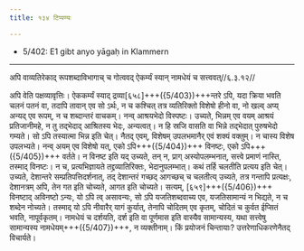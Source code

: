 ```yaml
---
title: १३४ टिप्पण्यः

---
```

- 5/402: E1 gibt anyo yāgaḥ in Klammern

____________________________________________


अपि वाव्यतिरेकाद् रूपशब्दाविभागाच् च गोत्ववद् ऐकर्म्यं स्यान् नामधेयं च सत्त्ववत्//६.३.१२//

अपि वेति पक्षव्यावृत्तिः। ऐककर्म्यं स्याद् द्रव्या[६५८]+++({5/403})+++न्तरे ऽपि, यदा क्रिया भवति चलनं पतनं वा, तदापि तावान् एव सो ऽर्थः, न च कश्चित् तत्र व्यतिरिक्तो विशेषो हीनो वा, नो खल्व् अप्य् अन्यद् एव रूपम्, न च शब्दान्तरं वाचकम्।
नन्व् आश्रयभेदो विस्पष्टः। उच्यते, भिन्नम् एव वयम् आश्रयं प्रतिजानीमहे, न तु तद्भेदाद् आश्रितस्य भेदः, अन्यत्वत्। न हि स्रजि वासति वा भिन्ने तद्भेदात् पुरुषभेदो गम्यते। सो ऽपि तस्यात्मा भिन्न इति चेत्। नैतद् एवम्, विशेषम् उपलभमानैर् एवं शक्यं वक्तुम्। न चास्य विशेष उपलभ्यते।
नन्व् अयम् एव विशेषो यत्, एको ऽपि+++({5/404})+++ विनष्टः, एको ऽपि+++({5/405})+++ वर्तते। न विनष्ट इति यद् उच्यते, तन् न, प्राग् अस्योपलम्भनात्, सत्त्वे प्रमाणं नास्ति, तस्माद् विनष्टः। न च, प्रत्यभिज्ञायते तद्द्रव्यातिरिक्तः, भेदानुपलम्भात्। कथं तर्हि चलतीति प्रत्यय इति चेत्। उच्यते, देशान्तरे सम्प्रतिपत्तिदर्शनात्, तद् देशान्तरं गच्छद् आगच्छच् च चलतीत्य् उच्यते, तत्र गन्तापि प्रत्यक्षः, देशानत्रम् अपि, तेन गत इति चोच्यते, आगत इति चोच्यते। सत्यम्, [६५९]+++({5/406})+++ विनष्टाद् अविनष्टो ऽन्यः, यो ऽपि त्व् असावन्यः, सो ऽपि यजतिशब्दवाच्य एव, यजतिसामान्यं न भिद्यते, न च शब्देन नोच्यते। तस्माद् यो ऽपि नीवारैर् यागं कुर्यात्, तेनापि चोदितम् एव कृतम्, चोदितं च कुर्वत ईप्सितं भवति, नापूर्वकृतम्। नामधेयं च दर्शयति, दर्श इति वा पूर्णमास इति वास्यैव सामान्यस्य, यथा सत्त्वेषु सामान्यस्य नामधेयम्+++({5/407})+++, न व्यक्तीनाम्। किं प्रयोजनं चिन्तायाः? उत्तरेणाधिकरणेनैतद् विचार्यते।